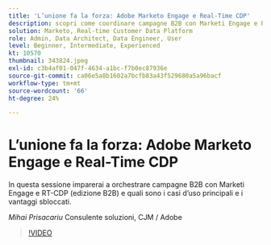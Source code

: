 ```yaml
---
title: 'L’unione fa la forza: Adobe Marketo Engage e Real-Time CDP'
description: scopri come coordinare campagne B2B con Marketi Engage e RT-CDP (edizione B2B)
solution: Marketo, Real-time Customer Data Platform
role: Admin, Data Architect, Data Engineer, User
level: Beginner, Intermediate, Experienced
kt: 10570
thumbnail: 343824.jpeg
exl-id: c3b4af01-047f-4634-a1bc-f7b0ec87936e
source-git-commit: ca06e5a8b1602a7bcfb83a43f529680a5a96bacf
workflow-type: tm+mt
source-wordcount: '66'
ht-degree: 24%

---
```


# L’unione fa la forza: Adobe Marketo Engage e Real-Time CDP

In questa sessione imparerai a orchestrare campagne B2B con Marketi Engage e RT-CDP (edizione B2B) e quali sono i casi d’uso principali e i vantaggi sbloccati.

*Mihai Prisacariu* Consulente soluzioni, CJM / Adobe

>[!VIDEO](https://video.tv.adobe.com/v/343824/?quality=12&learn=on)
